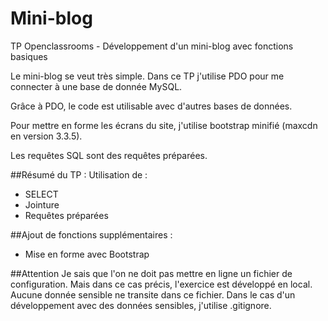 # Mini-blog
TP Openclassrooms - Développement d'un mini-blog avec fonctions basiques

Le mini-blog se veut très simple. Dans ce TP j'utilise PDO pour me connecter à une base de donnée MySQL.

Grâce à PDO, le code est utilisable avec d'autres bases de données.

Pour mettre en forme les écrans du site, j'utilise bootstrap minifié (maxcdn en version 3.3.5).

Les requêtes SQL sont des requêtes préparées.

##Résumé du TP :
Utilisation de :
- SELECT
- Jointure
- Requêtes préparées

##Ajout de fonctions supplémentaires :
- Mise en forme avec Bootstrap

##Attention
Je sais que l'on ne doit pas mettre en ligne un fichier de configuration. Mais dans ce cas précis, l'exercice est développé en local.
Aucune donnée sensible ne transite dans ce fichier. Dans le cas d'un développement avec des données sensibles, j'utilise .gitignore.
